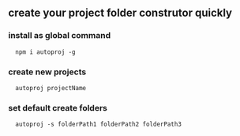 ## create your project folder construtor quickly

### install as global command
```
  npm i autoproj -g
```

### create new projects
```
  autoproj projectName
```

### set default create folders
```
  autoproj -s folderPath1 folderPath2 folderPath3
```